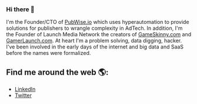 ### Hi there 👋

I'm the Founder/CTO of <a href="https://pubwise.io">PubWise.io</a> which uses hyperautomation to provide solutions for publishers to wrangle complexity in AdTech. In addition, I'm the Founder of Launch Media Network the creators of <a href="https://www.GameSkinny.com">GameSkinny.com</a> and <a href="https://www.gamerlaunch.com">GamerLaunch.com</a>. At heart I'm a problem solving, data digging, hacker. I've been involved in the early days of the internet and big data and SaaS before the names were formalized.

## Find me around the web 🌎:
- <a href="https://www.linkedin.com/in/stephenjohnston2/">LinkedIn</a>
- <a href="https://www.twitter.com/glstephen">Twitter</a>
